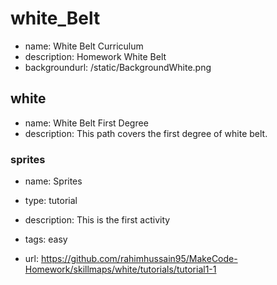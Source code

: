 # white_Belt

* name: White Belt Curriculum
* description: Homework White Belt
* backgroundurl: /static/BackgroundWhite.png


## white

* name: White Belt First Degree 
* description: This path covers the first degree of white belt.

### sprites

* name: Sprites
* type: tutorial
* description: This is the first activity
* tags: easy

* url: https://github.com/rahimhussain95/MakeCode-Homework/skillmaps/white/tutorials/tutorial1-1






